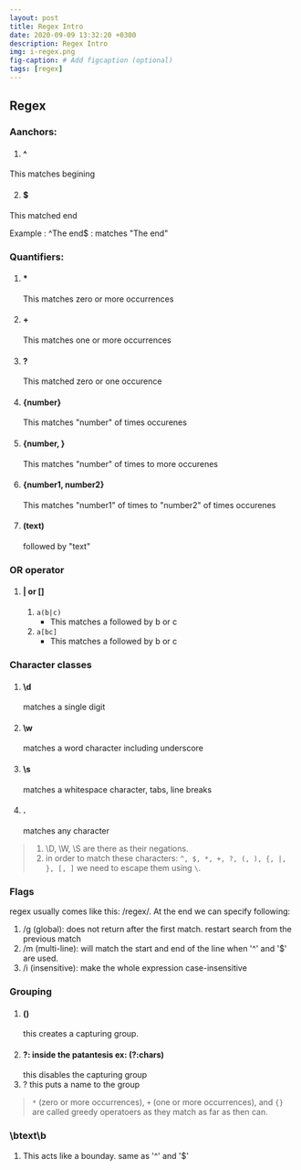 ```yaml
---
layout: post
title: Regex Intro
date: 2020-09-09 13:32:20 +0300
description: Regex Intro
img: i-regex.png
fig-caption: # Add figcaption (optional)
tags: [regex]
---
```

## Regex
### Aanchors:

1. #### ^ 
  This matches begining
  
2. #### $
  This matched end
 
 Example : ^The end$ : matches "The end"
 
### Quantifiers:
 
1. #### *
   This matches zero or more occurrences
2. #### +
   This matches one or more occurrences
3. #### ?
   This matched zero or one occurence
4. #### {number}
   This matches "number" of times occurenes
5. #### {number, }
   This matches "number" of times to more occurenes
6. #### {number1, number2}
   This matches "number1" of times to "number2" of times occurenes
7. #### (text)
   followed by "text"
   
### OR operator
1. #### | or []
    1. `a(b|c)`
       - This matches a followed by b or c
    2. `a[bc]`
       - This matches a followed by b or c

### Character classes
1. #### \d 
   matches a single digit
2. #### \w
   matches a word character including underscore
3. #### \s
   matches a whitespace character, tabs, line breaks
4. #### .
   matches any character
> 1. \D, \W, \S are there as their negations.
> 2. in order to match these characters: `^, $, *, +, ?, (, ), {, |, }, [, ]` we need to escape them using `\`.

### Flags
 regex usually comes like this: /regex/. At the end we can specify following:
 1. /g (global): does not return after the first match. restart search from the previous match
 2. /m (multi-line): will match the start and end of the line when '^' and '$' are used.
 3. /i (insensitive): make the whole expression case-insensitive
 
### Grouping
 1. #### ()
    this creates a capturing group.
 2. #### ?: inside the patantesis ex: (?:chars)
    this disables the capturing group
 3. ?<name>
    this puts a name to the group
 > `*` (zero or more occurrences), `+` (one or more occurrences), and `{}` are called greedy operatoers as they match as far as then can. 
 
 
### \btext\b 
 1. This acts like a bounday. same as '^' and '$'
